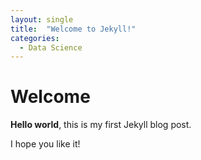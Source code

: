 ```yaml
---
layout: single
title:  "Welcome to Jekyll!"
categories: 
  - Data Science
---
```


# Welcome

**Hello world**, this is my first Jekyll blog post.

I hope you like it!
